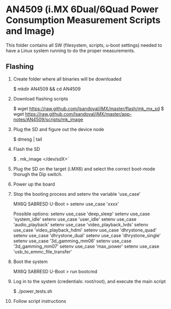 AN4509 (i.MX 6Dual/6Quad Power Consumption Measurement Scripts and Image)
======

This folder contains all SW (filesystem, scripts, u-boot settings) needed to 
have a Linux system running to do the proper measurements.

Flashing
--------

1. Create folder where all binaries will be downloaded

    $ mkdir AN4509 && cd AN4509

1. Download flashing scripts

    $ wget https://raw.github.com/lsandoval/iMX/master/flash/mk_mx_sd
    $ wget https://raw.github.com/lsandoval/iMX/master/app-notes/AN4509/scripts/mk_image
   
1. Plug the SD and figure out the device node 
    
    $ dmesg | tail

1. Flash the SD

    $ . mk_image </dev/sdX>`

   
1. Plug the SD on the target (i.MX6) and select the correct boot-mode thorugh 
   the Dip switch.

1. Power up the board

1. Stop the booting process and setenv the variable 'use_case'
  
    MX6Q SABRESD U-Boot > setenv use_case 'xxxx'
 
 
    Possible options:
      setenv use_case 'deep_sleep'
      setenv use_case 'system_idle'
      setenv use_case 'user_idle'
      setenv use_case 'audio_playback'
      setenv use_case 'video_playback_lvds'
      setenv use_case 'video_playback_hdmi'
      setenv use_case 'dhrystone_quad'
      setenv use_case 'dhrystone_dual'
      setenv use_case 'dhrystone_single'
      setenv use_case '3d_gamming_mm06'
      setenv use_case '3d_gamming_mm07'
      setenv use_case 'max_power'
      setenv use_case 'usb_to_emmc_file_transfer'
 
 
1. Boot the system
 
    MX6Q SABRESD U-Boot >  run bootcmd
 
1. Log in to the system (credentials: root/root), and execute the main script
  
    $ ./power_tests.sh
 
1. Follow script instructions
